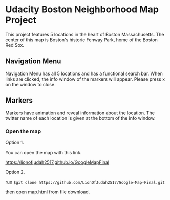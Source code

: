 # Udacity Boston Neighborhood Map Project
This project features 5 locations in the heart of Boston Massachusetts. The center of
this map is Boston's historic Fenway Park, home of the Boston Red Sox.

## Navigation Menu

Navigation Menu has all 5 locations and has a functional search bar. When links are clicked,
the info window of the markers will appear. Please press x on the window to close.

## Markers

Markers have animation and reveal information about the location. The twitter name of each
location is given at the bottom of the info window.


### Open the map

Option 1.

You can open the map with this link.

https://lionofjudah2517.github.io/GoogleMapFinal

Option 2.

run `$git clone https://github.com/LionOfJudah2517/Google-Map-Final.git`

then open map.html from file download.
